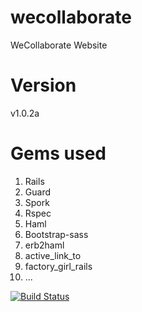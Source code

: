 wecollaborate
=============

WeCollaborate Website

Version
=======
v1.0.2a

Gems used
=========

1. Rails
2. Guard
3. Spork
4. Rspec
5. Haml
6. Bootstrap-sass
7. erb2haml
8. active_link_to 
9. factory_girl_rails
10. ...

[![Build Status](https://travis-ci.org/JeroenKnoops/wecollaborate.png?branch=develop)](https://travis-ci.org/JeroenKnoops/wecollaborate)
